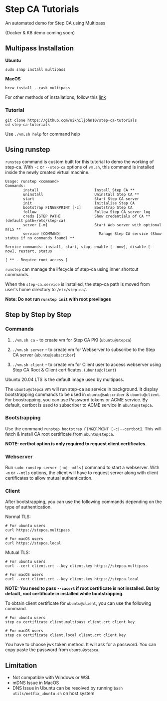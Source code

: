 # Step CA Tutorials

An automated demo for Step CA using Multipass

(Docker & K8 demo coming soon)

## Multipass Installation

**Ubuntu**
```
sudo snap install multipass
```

**MacOS**
```
brew install --cask multipass
```

For other methods of installations, follow this [link](https://multipass.run/)

### Tutorial
```
git clone https://github.com/nikhiljohn10/step-ca-tutorials
cd step-ca-tutorials
```

Use `./vm.sh help` for command help

## Using runstep

`runstep` command is custom built for this tutorial to demo the working of step-ca. With `-c` or `--step-ca` options of `vm.sh`, this command is installed inside the newly created virtual machine.

```
Usage: runstep <command>
Commands:
        install                         Install Step CA **
        uninstall                       Uninstall Step CA **
        start                           Start Step CA server
        init                            Initialise Step CA
        bootstrap FINGERPRINT [-c]      Bootstrap Step CA
        follow                          Follow Step CA server log
        creds [STEP PATH]               Show credentials of CA ** (default path=/etc/step-ca)
        server [-m]                     Start Web server with optional mTLS **
        service [COMMAND]                 Manage Step CA service (Show status if no commands found) **

Service commands: install, start, stop, enable [--now], disable [--now], restart, status 

[ ** - Require root access ]
```

`runstep` can manage the lifecycle of step-ca using inner shortcut commands.

When the `step-ca.service` is installed, the step-ca path is moved from user's home directory to `/etc/step-ca/`.

**Note: Do not run `runstep init` with root previlages**

## Step by Step by Step

### Commands
1. `./vm.sh ca` - to create vm for Step CA PKI (`ubuntu@stepca`)

2. `./vm.sh server` - to create vm for Webserver to subscribe to the Step CA server (`ubuntu@subscriber`)

3. `./vm.sh client` - to create vm for Client user to access webserver using Step CA Root & Client certificates. (`ubuntu@client`)

Ubuntu 20.04 LTS is the default image used by multipass.

The `ubuntu@stepca` vm will run step-ca as service in background. It display bootstrapping commands to be used in `ubuntu@subscriber` & `ubuntu@client`. For boostrapping, you can use Password tokens or ACME service. By default, certbot is used to subscriber to ACME service in `ubuntu@stepca`.

### Bootstrapping

Use the command `runstep bootstrap FINGERPRINT [-c|--certbot]`. This will fetch & install CA root certificate from `ubuntu@stepca`.

**NOTE: certbot option is only required to request client certificates.**

### Webserver

Run `sudo runstep server [-m|--mtls]` command to start a webserver. With `-m` or `--mtls` options, the client will have to request server along with client certificates to allow mutual authentication.

### Client

After bootstrapping, you can use the following commands depending on the type of authentication.

Normal TLS:
```
# For ubuntu users
curl https://stepca.multipass

# For macOS users
curl https://stepca.local 
```

Mutual TLS:
```
# For ubuntu users
curl --cert client.crt --key client.key https://stepca.multipass

# For macOS users
curl --cert client.crt --key client.key https://stepca.local
```

**NOTE: You need to pass `--cacert` if root certificate is not installed. But by default, root certificate in installed while bootstrapping.**

To obtain client certificate for `ubuntu@client`, you can use the following command.
```
# For ubuntu users
step ca certificate client.multipass client.crt client.key

# For macOS users
step ca certificate client.local client.crt client.key
```

You have to choose jwk token method. It will ask for a password. You can copy paste the password from `ubuntu@stepca`.

## Limitation

- Not compatible with Windows or WSL
- mDNS Issue in MacOS
- DNS Issue in Ubuntu can be resolved by running `bash utils/netfix_ubuntu.sh` on host system
